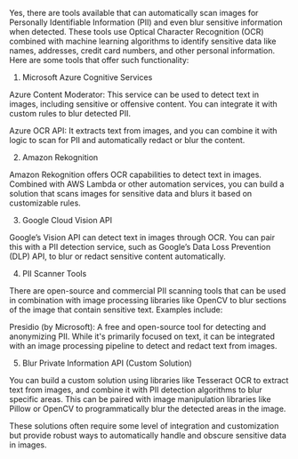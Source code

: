 Yes, there are tools available that can automatically scan images for Personally Identifiable Information (PII) and even blur sensitive information when detected. These tools use Optical Character Recognition (OCR) combined with machine learning algorithms to identify sensitive data like names, addresses, credit card numbers, and other personal information. Here are some tools that offer such functionality:

1. Microsoft Azure Cognitive Services

Azure Content Moderator: This service can be used to detect text in images, including sensitive or offensive content. You can integrate it with custom rules to blur detected PII.

Azure OCR API: It extracts text from images, and you can combine it with logic to scan for PII and automatically redact or blur the content.

2. Amazon Rekognition

Amazon Rekognition offers OCR capabilities to detect text in images. Combined with AWS Lambda or other automation services, you can build a solution that scans images for sensitive data and blurs it based on customizable rules.

3. Google Cloud Vision API

Google’s Vision API can detect text in images through OCR. You can pair this with a PII detection service, such as Google’s Data Loss Prevention (DLP) API, to blur or redact sensitive content automatically.

4. PII Scanner Tools

There are open-source and commercial PII scanning tools that can be used in combination with image processing libraries like OpenCV to blur sections of the image that contain sensitive text. Examples include:

Presidio (by Microsoft): A free and open-source tool for detecting and anonymizing PII. While it's primarily focused on text, it can be integrated with an image processing pipeline to detect and redact text from images.

5. Blur Private Information API (Custom Solution)

You can build a custom solution using libraries like Tesseract OCR to extract text from images, and combine it with PII detection algorithms to blur specific areas. This can be paired with image manipulation libraries like Pillow or OpenCV to programmatically blur the detected areas in the image.

These solutions often require some level of integration and customization but provide robust ways to automatically handle and obscure sensitive data in images.

